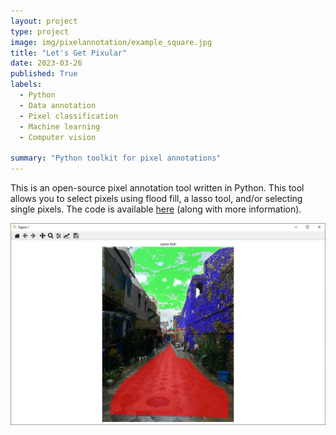 ```yaml
---
layout: project
type: project
image: img/pixelannotation/example_square.jpg
title: "Let's Get Pixular"
date: 2023-03-26
published: True
labels:
  - Python
  - Data annotation
  - Pixel classification
  - Machine learning
  - Computer vision

summary: "Python toolkit for pixel annotations"
---
```


This is an open-source pixel annotation tool written in Python. This tool allows you to select pixels using flood fill, a lasso tool, and/or selecting single pixels. The code is available [here](https://github.com/jnicolow/Python-pixel-annotation-tool) (along with more information).

<img class="img-fluid" src="../img/pixelannotation/example.jpg">
